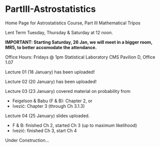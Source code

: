 # PartIII-Astrostatistics
Home Page for Astrostatistics Course, Part III Mathematical Tripos

Lent Term
Tuesday, Thursday & Saturday at 12 noon.

**IMPORTANT: Starting Saturday, 26 Jan, we will meet in a bigger room, MR5, to better accomodate the attendance.**

Office Hours: Fridays @ 1pm
Statistical Laboratory
CMS Pavilion D, Office 1.07

Lecture 01 (18 January) has been uploaded!

Lecture 02 (20 January) has been uploaded!

Lecture 03 (23 January) covered material on probability from  
  * Feigelson & Babu (F & B): Chapter 2, or 
  * Ivezić: Chapter 3 (through Ch 3.1.3)

Lecture 04 (25 January) slides uploaded.
  * F & B: finished Ch 2, started Ch 3 (up to maximum likelihood)
  * Ivezić: finished Ch 3, start Ch 4

Under Construction...
